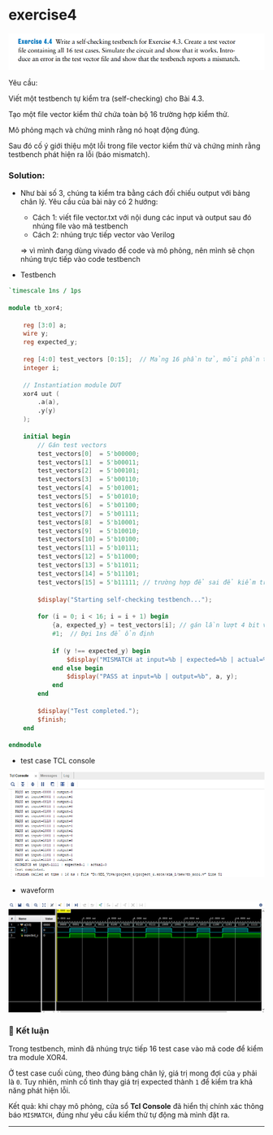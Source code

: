 # exercise4

![Exercise](Exercise.png)

Yêu cầu: 

Viết một testbench tự kiểm tra (self-checking) cho Bài 4.3.

Tạo một file vector kiểm thử chứa toàn bộ 16 trường hợp kiểm thử.

Mô phỏng mạch và chứng minh rằng nó hoạt động đúng.

Sau đó cố ý giới thiệu một lỗi trong file vector kiểm thử và chứng minh rằng testbench phát hiện ra lỗi (báo mismatch).

### Solution:

- Như bài số 3, chúng ta kiểm tra bằng cách đối chiếu output với bảng chân lý. Yêu cầu của bài này có 2 hướng:
    - Cách 1: viết file vector.txt với nội dung các input và output sau đó nhúng file vào mã testbench
    - Cách 2: nhúng trực tiếp vector vào Verilog
    
    ⇒ vì mình đang dùng vivado để code và mô phỏng, nên mình sẽ chọn nhúng trực tiếp vào code testbench
    

- Testbench

```verilog
`timescale 1ns / 1ps

module tb_xor4;

    reg [3:0] a;
    wire y;
    reg expected_y;

    reg [4:0] test_vectors [0:15];  // Mảng 16 phần tử, mỗi phần tử 5 bit
    integer i;

    // Instantiation module DUT
    xor4 uut (
        .a(a),
        .y(y)
    );

    initial begin
        // Gán test vectors
        test_vectors[0]  = 5'b00000;
        test_vectors[1]  = 5'b00011;
        test_vectors[2]  = 5'b00101;
        test_vectors[3]  = 5'b00110;
        test_vectors[4]  = 5'b01001;
        test_vectors[5]  = 5'b01010;
        test_vectors[6]  = 5'b01100;
        test_vectors[7]  = 5'b01111;
        test_vectors[8]  = 5'b10001;
        test_vectors[9]  = 5'b10010;
        test_vectors[10] = 5'b10100;
        test_vectors[11] = 5'b10111;
        test_vectors[12] = 5'b11000;
        test_vectors[13] = 5'b11011;
        test_vectors[14] = 5'b11101;
        test_vectors[15] = 5'b11111; // trường hợp để sai để kiểm tra trên màn hình console

        $display("Starting self-checking testbench...");

        for (i = 0; i < 16; i = i + 1) begin
            {a, expected_y} = test_vectors[i]; // gán lần lượt 4 bit vào đầu vào và bit cuối cho expected _y
            #1;  // Đợi 1ns để ổn định

            if (y !== expected_y) begin
                $display("MISMATCH at input=%b | expected=%b | actual=%b", a, expected_y, y);
            end else begin
                $display("PASS at input=%b | output=%b", a, y);
            end
        end

        $display("Test completed.");
        $finish;
    end

endmodule

```

- test case TCL console

![TCLconsole_view.png](TCLconsole_view.png)

- waveform

![WaveForm.png](WaveForm.png)

### 📝 **Kết luận**

Trong testbench, mình đã nhúng trực tiếp 16 test case vào mã code để kiểm tra module XOR4.

Ở test case cuối cùng, theo đúng bảng chân lý, giá trị mong đợi của `y` phải là `0`. Tuy nhiên, mình cố tình thay giá trị expected thành `1` để kiểm tra khả năng phát hiện lỗi.

Kết quả: khi chạy mô phỏng, cửa sổ **Tcl Console** đã hiển thị chính xác thông báo `MISMATCH`, đúng như yêu cầu kiểm thử tự động mà mình đặt ra.

---
